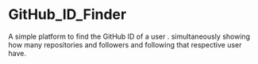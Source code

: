 # GitHub_ID_Finder
A simple platform to find the GitHub ID of a user . simultaneously showing how many repositories and followers and following that respective user have.
